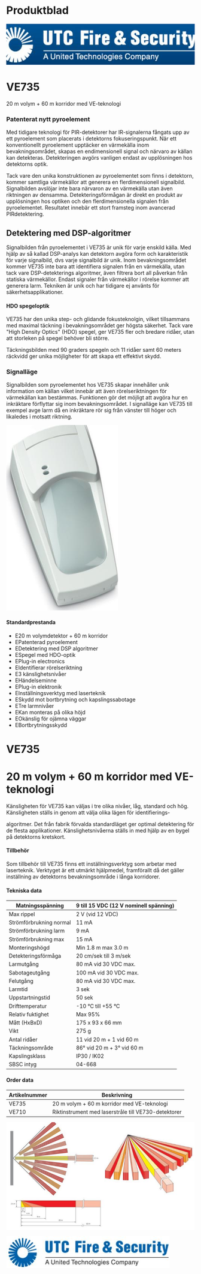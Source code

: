 # Produktblad

![](_page_0_Picture_1.jpeg)

# VE735

20 m volym + 60 m korridor med VE-teknologi

### Patenterat nytt pyroelement

Med tidigare teknologi för PIR-detektorer har IR-signalerna fångats upp av ett pyroelement som placerats i detektorns fokuseringspunkt. När ett konventionellt pyroelement upptäcker en värmekälla inom bevakningsområdet, skapas en endimensionell signal och närvaro av källan kan detekteras. Detekteringen avgörs vanligen endast av upplösningen hos detektorns optik.

Tack vare den unika konstruktionen av pyroelementet som finns i detektorn, kommer samtliga värmekällor att generera en flerdimensionell signalbild. Signalbilden avslöjar inte bara närvaron av en värmekälla utan även riktningen av densamma. Detekteringsförmågan är direkt en produkt av upplösningen hos optiken och den flerdimensionella signalen från pyroelementet. Resultatet innebär ett stort framsteg inom avancerad PIRdetektering.

## Detektering med DSP-algoritmer

Signalbilden från pyroelementet i VE735 är unik för varje enskild källa. Med hjälp av så kallad DSP-analys kan detektorn avgöra form och karakteristik för varje signalbild, dvs varje signalbild är unik. Inom bevakningsområdet kommer VE735 inte bara att identifiera signalen från en värmekälla, utan tack vare DSP-detekterings algoritmer, även filtrera bort all påverkan från statiska värmekällor. Endast signaler från värmekällor i rörelse kommer att generera larm. Tekniken är unik och har tidigare ej använts för säkerhetsapplikationer.

#### HDO spegeloptik

VE735 har den unika step- och glidande fokusteknolgin, vilket tillsammans med maximal täckning i bevakningsområdet ger högsta säkerhet. Tack vare "High Density Optics" (HDO) spegel, ger VE735 fler och bredare ridåer, utan att storleken på spegel behöver bli större.

Täckningsbilden med 90 graders spegeln och 11 ridåer samt 60 meters räckvidd ger unika möjligheter för att skapa ett effektivt skydd.

### Signalläge

Signalbilden som pyroelementet hos VE735 skapar innehåller unik information om källan vilket innebär att även rörelseriktningen för värmekällan kan bestämmas. Funktionen gör det möjligt att avgöra hur en inkräktare förflyttar sig inom bevakningsområdet. I signalläge kan VE735 till exempel avge larm då en inkräktare rör sig från vänster till höger och likaledes i motsatt riktning.

![](_page_0_Picture_14.jpeg)

#### Standardprestanda

- E20 m volymdetektor + 60 m korridor
- EPatenterad pyroelement
- EDetektering med DSP algoritmer
- ESpegel med HDO-optik
- EPlug-in electronics
- EIdentifierar rörelseriktning
- E3 känslighetsnivåer
- EHändelseminne
- EPlug-in elektronik
- EInställningsverktyg med laserteknik
- ESkydd mot bortbrytning och kapslingssabotage
- ETre larmnivåer
- EKan monteras på olika höjd
- EOkänslig för ojämna väggar
- EBortbrytningsskydd

# VE735

# 20 m volym + 60 m korridor med VE-teknologi

Känsligheten för VE735 kan väljas i tre olika nivåer, låg, standard och hög. Känsligheten ställs in genom att välja olika lägen för identifierings-

algoritmer. Det från fabrik förvalda standardläget ger optimal detektering för de flesta applikationer. Känslighetsnivåerna ställs in med hjälp av en bygel på detektorns kretskort.

#### Tillbehör

Som tillbehör till VE735 finns ett inställningsverktyg som arbetar med laserteknik. Verktyget är ett utmärkt hjälpmedel, framförallt då det gäller inställning av detektorns bevakningsområde i långa korridorer.

#### Tekniska data

| Matningsspänning        | 9 till 15 VDC (12 V nominell spänning) |
|-------------------------|----------------------------------------|
| Max rippel              | 2 V (vid 12 VDC)                       |
| Strömförbrukning normal | 11 mA                                  |
| Strömförbrukning larm   | 9 mA                                   |
| Strömförbrukning max    | 15 mA                                  |
| Monteringshögd          | Min 1.8 m max 3.0 m                    |
| Detekteringsförmåga     | 20 cm/sek till 3 m/sek                 |
| Larmutgång              | 80 mA vid 30 VDC max.                  |
| Sabotageutgång          | 100 mA vid 30 VDC max.                 |
| Felutgång               | 80 mA vid 30 VDC max.                  |
| Larmtid                 | 3 sek                                  |
| Uppstartningstid        | 50 sek                                 |
| Drifttemperatur         | -10 °C till +55 °C                     |
| Relativ fuktighet       | Max 95%                                |
| Mått (HxBxD)            | 175 x 93 x 66 mm                       |
| Vikt                    | 275 g                                  |
| Antal ridåer            | 11 vid 20 m + 1 vid 60 m               |
| Täckningsområde         | 86° vid 20 m + 3° vid 60 m             |
| Kapslingsklass          | IP30 / IK02                            |
| SBSC intyg              | 04-668                                 |

#### Order data

| Artikelnummer | Beskrivning                                          |
|---------------|------------------------------------------------------|
| VE735         | 20 m volym + 60 m korridor med VE-teknologi          |
| VE710         | Riktinstrument med laserstråle till VE730-detektorer |

![](_page_1_Picture_10.jpeg)

![](_page_1_Picture_11.jpeg)